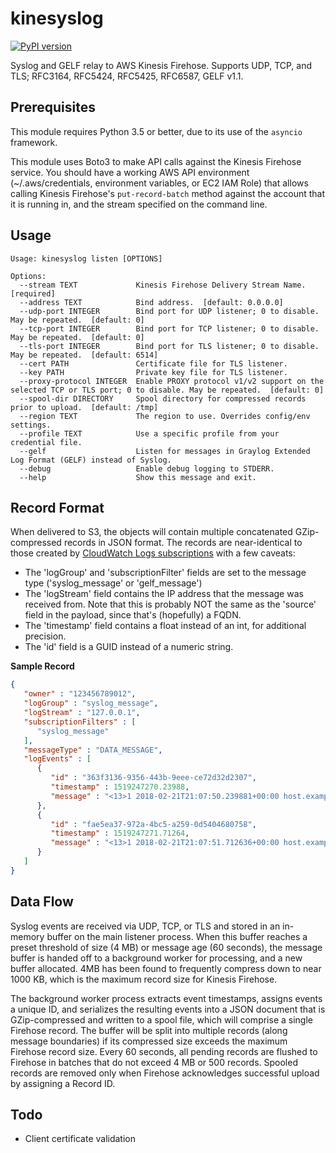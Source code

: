 kinesyslog
==========
[![PyPI version](https://badge.fury.io/py/kinesyslog.svg)](https://badge.fury.io/py/kinesyslog)

Syslog and GELF relay to AWS Kinesis Firehose. Supports UDP, TCP, and TLS; RFC3164, RFC5424, RFC5425, RFC6587, GELF v1.1.

Prerequisites
-------------

This module requires Python 3.5 or better, due to its use of the ``asyncio`` framework.

This module uses Boto3 to make API calls against the Kinesis Firehose service. You
should have a working AWS API environment (~/.aws/credentials,
environment variables, or EC2 IAM Role) that allows calling Kinesis Firehose's
``put-record-batch`` method against the account that it is running in, and the stream
specified on the command line.

Usage
-----

```
Usage: kinesyslog listen [OPTIONS]

Options:
  --stream TEXT             Kinesis Firehose Delivery Stream Name.  [required]
  --address TEXT            Bind address.  [default: 0.0.0.0]
  --udp-port INTEGER        Bind port for UDP listener; 0 to disable. May be repeated.  [default: 0]
  --tcp-port INTEGER        Bind port for TCP listener; 0 to disable. May be repeated.  [default: 0]
  --tls-port INTEGER        Bind port for TLS listener; 0 to disable. May be repeated.  [default: 6514]
  --cert PATH               Certificate file for TLS listener.
  --key PATH                Private key file for TLS listener.
  --proxy-protocol INTEGER  Enable PROXY protocol v1/v2 support on the selected TCP or TLS port; 0 to disable. May be repeated.  [default: 0]
  --spool-dir DIRECTORY     Spool directory for compressed records prior to upload.  [default: /tmp]
  --region TEXT             The region to use. Overrides config/env settings.
  --profile TEXT            Use a specific profile from your credential file.
  --gelf                    Listen for messages in Graylog Extended Log Format (GELF) instead of Syslog.
  --debug                   Enable debug logging to STDERR.
  --help                    Show this message and exit.
```

Record Format
-------------

When delivered to S3, the objects will contain multiple concatenated GZip-compressed records in JSON format. The records are near-identical to those created by [CloudWatch Logs subscriptions](https://docs.aws.amazon.com/AmazonCloudWatch/latest/logs//SubscriptionFilters.html#FirehoseExample) with a few caveats:
* The 'logGroup' and 'subscriptionFilter' fields are set to the message type ('syslog_message' or 'gelf_message')
* The 'logStream' field contains the IP address that the message was received from. Note that this is probably NOT the same as the 'source' field in the payload, since that's (hopefully) a FQDN.
* The 'timestamp' field contains a float instead of an int, for additional precision.
* The 'id' field is a GUID instead of a numeric string.


**Sample Record**
```json
{
   "owner" : "123456789012",
   "logGroup" : "syslog_message",
   "logStream" : "127.0.0.1",
   "subscriptionFilters" : [
      "syslog_message"
   ],
   "messageType" : "DATA_MESSAGE",
   "logEvents" : [
      {
         "id" : "363f3136-9356-443b-9eee-ce72d32d2307",
         "timestamp" : 1519247270.23988,
         "message" : "<13>1 2018-02-21T21:07:50.239881+00:00 host.example.com user 4326 - [timeQuality tzKnown=\"1\" isSynced=\"0\"] Hello, World!"
      },
      {
         "id" : "fae5ea37-972a-4bc5-a259-0d5404680758",
         "timestamp" : 1519247271.71264,
         "message" : "<13>1 2018-02-21T21:07:51.712636+00:00 host.example.com user 4327 - [timeQuality tzKnown=\"1\" isSynced=\"0\"] I, for one, welcome our new insect overlords"
      }
   ]
}
```

Data Flow
---------

Syslog events are received via UDP, TCP, or TLS and stored in an in-memory buffer on the main listener process. When this buffer reaches a preset threshold of size (4 MB) or message age (60 seconds), the message buffer is handed off to a background worker for processing, and a new buffer allocated. 4MB has been found to frequently compress down to near 1000 KB, which is the maximum record size for Kinesis Firehose.

The background worker process extracts event timestamps, assigns events a unique ID, and serializes the resulting events into a JSON document that is GZip-compressed and written to a spool file, which will comprise a single Firehose record. The buffer will be split into multiple records (along message boundaries) if its compressed size exceeds the maximum Firehose record size. Every 60 seconds, all pending records are flushed to Firehose in batches that do not exceed 4 MB or 500 records. Spooled records are removed only when Firehose acknowledges successful upload by assigning a Record ID.

Todo
----

* Client certificate validation
